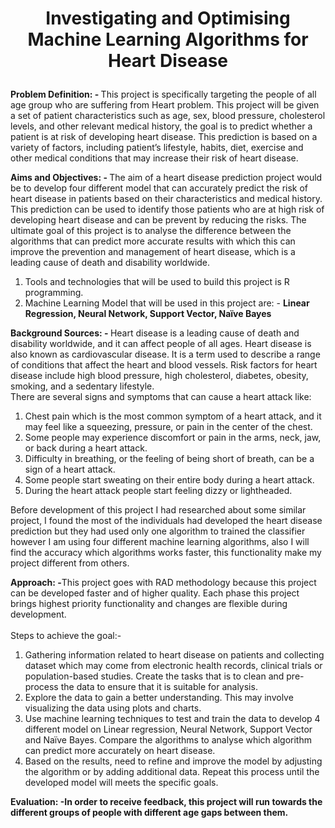 # <p align="center">Investigating and Optimising Machine Learning Algorithms for Heart Disease</p>

<b>Problem Definition: - </b>This project is specifically targeting the people of all age group who are suffering from Heart problem. This project will be given a set of patient characteristics such as age, sex, blood pressure, cholesterol levels, and other relevant medical history, the goal is to predict whether a patient is at risk of developing heart disease. This prediction is based on a variety of factors, including patient’s lifestyle, habits, diet, exercise and other medical conditions that may increase their risk of heart disease.

<b>Aims and Objectives: - </b>The aim of a heart disease prediction project would be to develop four different model  that can accurately predict the risk of heart disease in patients based on their characteristics and medical history. This prediction can be used to identify those patients who are at high risk of developing heart disease and can be prevent by reducing the risks.
The ultimate goal of this project is to analyse the difference between the algorithms that can predict more accurate results with which this can improve the prevention and management of heart disease, which is a leading cause of death and disability worldwide.
1.	Tools and technologies that will be used to build this project is R programming.
2.	Machine Learning Model that will be used in this project are: -	<b>Linear Regression, Neural Network, Support Vector, Naïve Bayes</b>

<b>Background Sources: - </b>Heart disease is a leading cause of death and disability worldwide, and it can affect people of all ages. Heart disease is also known as cardiovascular disease. It is a term used to describe a range of conditions that affect the heart and blood vessels. Risk factors for heart disease include high blood pressure, high cholesterol, diabetes, obesity, smoking, and a sedentary lifestyle.<br>
There are several signs and symptoms that can cause a heart attack like:
1.	Chest pain which is the most common symptom of a heart attack, and it may feel like a squeezing, pressure, or pain in the center of the chest.
2.	Some people may experience discomfort or pain in the arms, neck, jaw, or back during a heart attack.
3.	Difficulty in breathing, or the feeling of being short of breath, can be a sign of a heart attack.
4.	Some people start sweating on their entire body during a heart attack.
5.	During the heart attack people start feeling dizzy or lightheaded.

Before development of this project I had researched about some similar project, I found the most of the individuals had developed the heart disease prediction but they had used only one algorithm to trained the classifier however I am using four different machine learning algorithms, also I will find the accuracy which algorithms works faster, this functionality make my project different from others. 

<b>Approach: -</b>This project goes with RAD methodology because this project can be developed faster and of higher quality. Each phase this project brings highest priority functionality and changes are flexible during development.<br><br>
Steps to achieve the goal:-
1. Gathering information related to heart disease on patients and collecting dataset which may come from electronic health records, clinical trials or population-based studies. Create the tasks that is to clean and pre-process the data to ensure that it is suitable for analysis.
2. Explore the data to gain a better understanding. This may involve visualizing the data using plots and charts.
3. Use machine learning techniques to test and train the data to develop 4 different model on Linear regression, Neural Network, Support Vector and Naïve Bayes. Compare the algorithms to analyse which algorithm can predict more accurately on heart disease.
4. Based on the results, need to refine and improve the model by adjusting the algorithm or by adding additional data. Repeat this process until the developed model will meets the specific goals. 

<b>Evaluation: -<b>In order to receive feedback, this project will run towards the different groups of people
with different age gaps between them.
